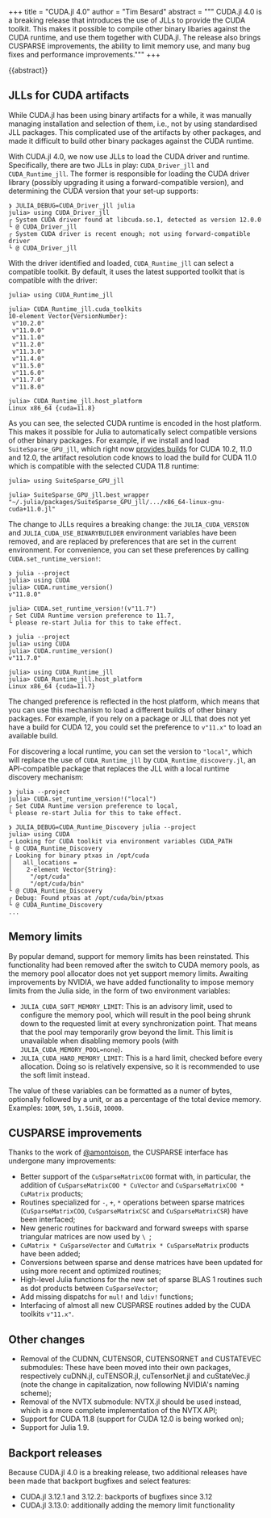 +++
title = "CUDA.jl 4.0"
author = "Tim Besard"
abstract = """
  CUDA.jl 4.0 is a breaking release that introduces the use of JLLs to provide the CUDA
  toolkit. This makes it possible to compile other binary libaries against the CUDA runtime,
  and use them together with CUDA.jl. The release also brings CUSPARSE improvements,
  the ability to limit memory use, and many bug fixes and performance improvements."""
+++

{{abstract}}


## JLLs for CUDA artifacts

While CUDA.jl has been using binary artifacts for a while, it was manually managing
installation and selection of them, i.e., not by using standardised JLL packages. This
complicated use of the artifacts by other packages, and made it difficult to build other
binary packages against the CUDA runtime.

With CUDA.jl 4.0, we now use JLLs to load the CUDA driver and runtime. Specifically, there
are two JLLs in play: `CUDA_Driver_jll` and `CUDA_Runtime_jll`. The former is responsible
for loading the CUDA driver library (possibly upgrading it using a forward-compatible
version), and determining the CUDA version that your set-up supports:

```julia-repl
❯ JULIA_DEBUG=CUDA_Driver_jll julia
julia> using CUDA_Driver_jll
┌ System CUDA driver found at libcuda.so.1, detected as version 12.0.0
└ @ CUDA_Driver_jll
┌ System CUDA driver is recent enough; not using forward-compatible driver
└ @ CUDA_Driver_jll
```

With the driver identified and loaded, `CUDA_Runtime_jll` can select a compatible toolkit. By
default, it uses the latest supported toolkit that is compatible with the driver:

```julia-repl
julia> using CUDA_Runtime_jll

julia> CUDA_Runtime_jll.cuda_toolkits
10-element Vector{VersionNumber}:
 v"10.2.0"
 v"11.0.0"
 v"11.1.0"
 v"11.2.0"
 v"11.3.0"
 v"11.4.0"
 v"11.5.0"
 v"11.6.0"
 v"11.7.0"
 v"11.8.0"

julia> CUDA_Runtime_jll.host_platform
Linux x86_64 {cuda=11.8}
```

As you can see, the selected CUDA runtime is encoded in the host platform. This makes it
possible for Julia to automatically select compatible versions of other binary packages. For
example, if we install and load `SuiteSparse_GPU_jll`, which right now [provides
builds](https://github.com/JuliaPackaging/Yggdrasil/blob/2f5a64d9f61d0f1b619367b03b5cecae979ed6d1/S/SuiteSparse/SuiteSparse_GPU/build_tarballs.jl#L104-L126)
for CUDA 10.2, 11.0 and 12.0, the artifact resolution code knows to load the build for CUDA
11.0 which is compatible with the selected CUDA 11.8 runtime:

```
julia> using SuiteSparse_GPU_jll

julia> SuiteSparse_GPU_jll.best_wrapper
"~/.julia/packages/SuiteSparse_GPU_jll/.../x86_64-linux-gnu-cuda+11.0.jl"
```

The change to JLLs requires a breaking change: the `JULIA_CUDA_VERSION` and
`JULIA_CUDA_USE_BINARYBUILDER` environment variables have been removed, and are replaced by
preferences that are set in the current environment. For convenience, you can set these
preferences by calling `CUDA.set_runtime_version!`:

```julia-repl
❯ julia --project
julia> using CUDA
julia> CUDA.runtime_version()
v"11.8.0"

julia> CUDA.set_runtime_version!(v"11.7")
┌ Set CUDA Runtime version preference to 11.7,
└ please re-start Julia for this to take effect.

❯ julia --project
julia> using CUDA
julia> CUDA.runtime_version()
v"11.7.0"

julia> using CUDA_Runtime_jll
julia> CUDA_Runtime_jll.host_platform
Linux x86_64 {cuda=11.7}
```

The changed preference is reflected in the host platform, which means that you can use this
mechanism to load a different builds of other binary packages. For example, if you rely on a
package or JLL that does not yet have a build for CUDA 12, you could set the preference to
`v"11.x"` to load an available build.

For discovering a local runtime, you can set the version to `"local"`, which will replace
the use of `CUDA_Runtime_jll` by `CUDA_Runtime_discovery.jl`, an API-compatible package that
replaces the JLL with a local runtime discovery mechanism:

```julia-repl
❯ julia --project
julia> CUDA.set_runtime_version!("local")
┌ Set CUDA Runtime version preference to local,
└ please re-start Julia for this to take effect.

❯ JULIA_DEBUG=CUDA_Runtime_Discovery julia --project
julia> using CUDA
┌ Looking for CUDA toolkit via environment variables CUDA_PATH
└ @ CUDA_Runtime_Discovery
┌ Looking for binary ptxas in /opt/cuda
│   all_locations =
│    2-element Vector{String}:
│     "/opt/cuda"
│     "/opt/cuda/bin"
└ @ CUDA_Runtime_Discovery
┌ Debug: Found ptxas at /opt/cuda/bin/ptxas
└ @ CUDA_Runtime_Discovery
...
```


## Memory limits

By popular demand, support for memory limits has been reinstated. This functionality had
been removed after the switch to CUDA memory pools, as the memory pool allocator does
not yet support memory limits. Awaiting improvements by NVIDIA, we have added functionality
to impose memory limits from the Julia side, in the form of two environment variables:

- `JULIA_CUDA_SOFT_MEMORY_LIMIT`: This is an advisory limit, used to configure the memory
  pool, which will result in the pool being shrunk down to the requested limit at every
  synchronization point. That means that the pool may temporarily grow beyond the limit.
  This limit is unavailable when disabling memory pools (with `JULIA_CUDA_MEMORY_POOL=none`).
- `JULIA_CUDA_HARD_MEMORY_LIMIT`: This is a hard limit, checked before every allocation.
  Doing so is relatively expensive, so it is recommended to use the soft limit instead.

The value of these variables can be formatted as a numer of bytes, optionally followed by
a unit, or as a percentage of the total device memory. Examples: `100M`, `50%`, `1.5GiB`,
`10000`.


## CUSPARSE improvements

Thanks to the work of [@amontoison](https://github.com/amontoison), the CUSPARSE interface
has undergone many improvements:

- Better support of the `CuSparseMatrixCOO` format with, in particular, the addition of
  `CuSparseMatrixCOO * CuVector` and `CuSparseMatrixCOO * CuMatrix` products;
- Routines specialized for `-`, `+`, `*` operations between sparse matrices
  (`CuSparseMatrixCOO`, `CuSparseMatrixCSC` and `CuSparseMatrixCSR`) have been interfaced;
- New generic routines for backward and forward sweeps with sparse triangular matrices are
  now used by `\ `;
- `CuMatrix * CuSparseVector` and `CuMatrix * CuSparseMatrix` products have been added;
- Conversions between sparse and dense matrices have been updated for using more recent and
  optimized routines;
- High-level Julia functions for the new set of sparse BLAS 1 routines such as dot products
  between `CuSparseVector`;
- Add missing dispatchs for `mul!` and `ldiv!` functions;
- Interfacing of almost all new CUSPARSE routines added by the CUDA toolkits `v"11.x"`.


## Other changes

- Removal of the CUDNN, CUTENSOR, CUTENSORNET and CUSTATEVEC submodules: These have been
  moved into their own packages, respectively cuDNN.jl, cuTENSOR.jl, cuTensorNet.jl and
  cuStateVec.jl (note the change in capitalization, now following NVIDIA's naming scheme);
- Removal of the NVTX submodule: NVTX.jl should be used instead, which is a more complete
  implementation of the NVTX API;
- Support for CUDA 11.8 (support for CUDA 12.0 is being worked on);
- Support for Julia 1.9.


## Backport releases

Because CUDA.jl 4.0 is a breaking release, two additional releases have been made that
backport bugfixes and select features:

- CUDA.jl 3.12.1 and 3.12.2: backports of bugfixes since 3.12
- CUDA.jl 3.13.0: additionally adding the memory limit functionality
